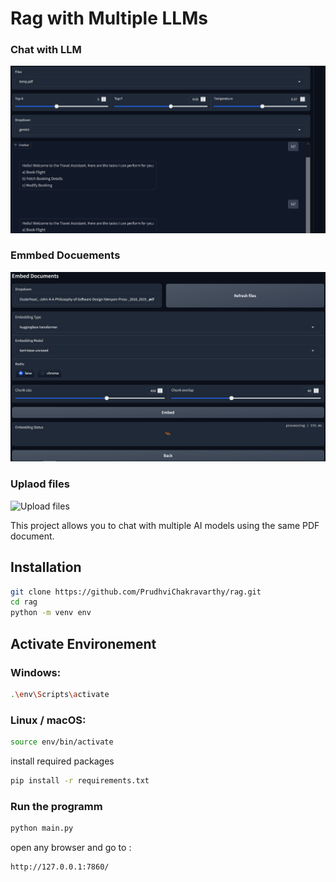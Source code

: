 # Rag with Multiple LLMs

### Chat with LLM
![Chat with llm ](images/chat.png)
<br>

### Emmbed Docuements
![emmbed docuemts ](images/emmbed.png)
<br>

### Uplaod files
![Upload files ](images/upload.png.png)

This project allows you to chat with multiple AI models using the same PDF document.

## Installation

```bash
git clone https://github.com/PrudhviChakravarthy/rag.git
cd rag
python -m venv env
```

## Activate Environement

### Windows:

```bash
.\env\Scripts\activate
```
### Linux / macOS:

```bash
source env/bin/activate
```
 install required packages
```bash
pip install -r requirements.txt
```

### Run the programm

```bash 
python main.py
```

open any browser and go to :

```bash
http://127.0.0.1:7860/
```



